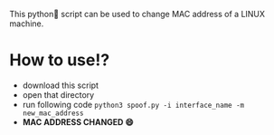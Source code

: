 This python🐍 script can be used to change MAC address of a LINUX machine.
# How to use⁉
- download this script 
- open that directory
- run following code <code>python3 spoof.py -i interface_name -m new_mac_address</code>
- <strong>MAC ADDRESS CHANGED 😄</strong>
